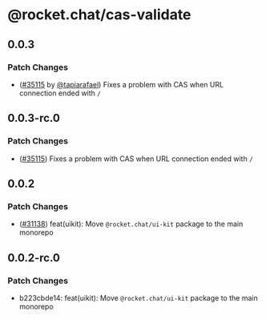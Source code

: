 # @rocket.chat/cas-validate

## 0.0.3

### Patch Changes

- ([#35115](https://github.com/RocketChat/Rocket.Chat/pull/35115) by [@tapiarafael](https://github.com/tapiarafael)) Fixes a problem with CAS when URL connection ended with `/`

## 0.0.3-rc.0

### Patch Changes

- ([#35115](https://github.com/RocketChat/Rocket.Chat/pull/35115)) Fixes a problem with CAS when URL connection ended with `/`

## 0.0.2

### Patch Changes

- ([#31138](https://github.com/RocketChat/Rocket.Chat/pull/31138)) feat(uikit): Move `@rocket.chat/ui-kit` package to the main monorepo

## 0.0.2-rc.0

### Patch Changes

- b223cbde14: feat(uikit): Move `@rocket.chat/ui-kit` package to the main monorepo
